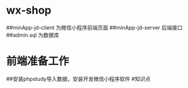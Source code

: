 # wx-shop
##minApp-jd-client 为微信小程序前端页面
##minApp-jd-server 后端接口
##admin.sql 为数据库
# 前端准备工作
##安装phpstudy导入数据，安装开发微信小程序软件
#知识点
